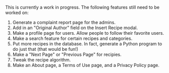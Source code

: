 This is currently a work in progress.  The following features still need to be worked on:

1. Generate a complaint report page for the admins.
2. Add in an "Original Author" field on the Insert Recipe modal.
3. Make a profile page for users.  Allow people to follow their favorite users.
4. Make a search feature for certain recipes and categories.
5. Put more recipes in the database.  In fact, generate a Python program to do just that (that would be fun!)
6. Make a "Next Page" or "Previous Page" for recipies.
7. Tweak the recipe algorithm.
8. Make an About page, a Terms of Use page, and a Privacy Policy page.

